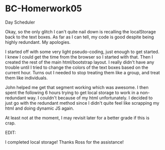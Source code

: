 # BC-Homerwork05
 Day Scheduler

Okay, so the only glitch I can't quite nail down is recalling the localStorage back to the text boxes. As far as I can tell, my code is good despite being highly redundant. My apologies.

I started off with some very light pseudo-coding, just enough to get started. I knew I could get the time from the browser so I started with that. Then I created the rest of the main html/bootstrap layout. I really didn't have any trouble until I tried to change the colors of the text boxes based on the current hour. Turns out I needed to stop treating them like a group, and treat them like individuals. 

John helped me get that segment working which was awesome. I then spent the following 6 hours trying to get local storage to work in a non-redundant way. I couldn't because of my html unfortunately. I decided to just go with the redundant method since I didn't quite feel like scrapping my html and doing dynamic JS again. 

At least not at the moment, I may revisit later for a better grade if this is crap.

EDIT:

I completed local storage! Thanks Ross for the assistance!
